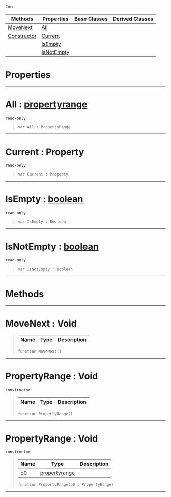  `Core`

|Methods|Properties|Base Classes|Derived Classes|
|---|---|---|---|
|[ MoveNext](https://github.com/ArendDanielek/ZeroDocsTest/blob/master/code_reference/zilch_base_types/propertyrange.markdown#movenext-void)|[ All](https://github.com/ArendDanielek/ZeroDocsTest/blob/master/code_reference/zilch_base_types/propertyrange.markdown#all-zero-engine-document)| | |
|[ Constructor](https://github.com/ArendDanielek/ZeroDocsTest/blob/master/code_reference/zilch_base_types/propertyrange.markdown#propertyrange-void)|[ Current](https://github.com/ArendDanielek/ZeroDocsTest/blob/master/code_reference/zilch_base_types/propertyrange.markdown#current-property)| | |
| |[ IsEmpty](https://github.com/ArendDanielek/ZeroDocsTest/blob/master/code_reference/zilch_base_types/propertyrange.markdown#isempty-zero-engine-docu)| | |
| |[ IsNotEmpty](https://github.com/ArendDanielek/ZeroDocsTest/blob/master/code_reference/zilch_base_types/propertyrange.markdown#isnotempty-zero-engine-d)| | |


 #  Properties


---  
 #  All : [propertyrange](https://github.com/ArendDanielek/ZeroDocsTest/blob/master/code_reference/zilch_base_types/propertyrange.markdown)

 `read-only`

> 
> ``` lang=cpp, name=Zilch
> var All : PropertyRange


---  
 #  Current : Property

 `read-only`

> 
> ``` lang=cpp, name=Zilch
> var Current : Property


---  
 #  IsEmpty : [boolean](https://github.com/ArendDanielek/ZeroDocsTest/blob/master/code_reference/zilch_base_types/boolean.markdown)

 `read-only`

> 
> ``` lang=cpp, name=Zilch
> var IsEmpty : Boolean


---  
 #  IsNotEmpty : [boolean](https://github.com/ArendDanielek/ZeroDocsTest/blob/master/code_reference/zilch_base_types/boolean.markdown)

 `read-only`

> 
> ``` lang=cpp, name=Zilch
> var IsNotEmpty : Boolean


---  
 #  Methods


---  
 #  MoveNext : Void

> 
> |Name|Type|Description|
> |---|---|---|
> ``` lang=cpp, name=Zilch
> function MoveNext()
> ``` 


---  
 #  PropertyRange : Void

 `constructor`

> 
> |Name|Type|Description|
> |---|---|---|
> ``` lang=cpp, name=Zilch
> function PropertyRange()
> ``` 


---  
 #  PropertyRange : Void

 `constructor`

> 
> |Name|Type|Description|
> |---|---|---|
> |p0|[propertyrange](https://github.com/ArendDanielek/ZeroDocsTest/blob/master/code_reference/zilch_base_types/propertyrange.markdown)| |
> ``` lang=cpp, name=Zilch
> function PropertyRange(p0 : PropertyRange)
> ``` 


---  
 
  
  
  
  
  
  
  

 